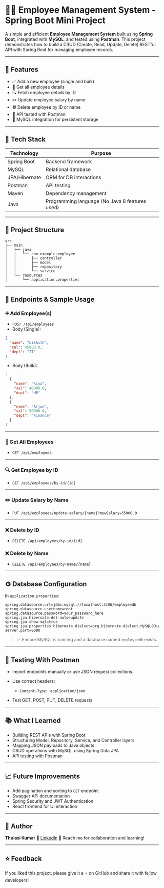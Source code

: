 # 👨‍💼 Employee Management System - Spring Boot Mini Project

A simple and efficient **Employee Management System** built using **Spring Boot**, integrated with **MySQL**, and tested using **Postman**. This project demonstrates how to build a CRUD (Create, Read, Update, Delete) RESTful API with Spring Boot for managing employee records.

---

## 🚀 Features

* ✅ Add a new employee (single and bulk)
* 📃 Get all employee details
* 🔍 Fetch employee details by ID
* ✏️ Update employee salary by name
* 🗑️ Delete employee by ID or name
* 🧪 API tested with Postman
* 📍 MySQL integration for persistent storage

---

## 💪 Tech Stack

| Technology    | Purpose                                        |
| ------------- | ---------------------------------------------- |
| Spring Boot   | Backend framework                              |
| MySQL         | Relational database                            |
| JPA/Hibernate | ORM for DB interactions                        |
| Postman       | API testing                                    |
| Maven         | Dependency management                          |
| Java          | Programming language (No Java 8 features used) |

---

## 📁 Project Structure

```
src
├── main
│   ├── java
│   │   └── com.example.employee
│   │       ├── controller
│   │       ├── model
│   │       ├── repository
│   │       └── service
│   └── resources
│       └── application.properties
```

---

## 📌 Endpoints & Sample Usage

### ➕ Add Employee(s)

* `POST /api/employees`
* Body (Single):

```json
{
  "name": "Likhith",
  "sal": 45000.0,
  "dept": "IT"
}
```

* Body (Bulk):

```json
[
  {
    "name": "Riya",
    "sal": 40000.0,
    "dept": "HR"
  },
  {
    "name": "Arjun",
    "sal": 50000.0,
    "dept": "Finance"
  }
]
```

---

### 📄 Get All Employees

* `GET /api/employees`

---

### 🔍 Get Employee by ID

* `GET /api/employees/by-id/{id}`

---

### ✏️ Update Salary by Name

* `PUT /api/employees/update-salary/{name}?newSalary=55000.0`

---

### ❌ Delete by ID

* `DELETE /api/employees/by-id/{id}`

### ❌ Delete by Name

* `DELETE /api/employees/by-name/{name}`

---

## ⚙️ Database Configuration

In `application.properties`:

```properties
spring.datasource.url=jdbc:mysql://localhost:3306/employeedb
spring.datasource.username=root
spring.datasource.password=your_password_here
spring.jpa.hibernate.ddl-auto=update
spring.jpa.show-sql=true
spring.jpa.properties.hibernate.dialect=org.hibernate.dialect.MySQL8Dialect
server.port=8080
```

> ✅ Ensure MySQL is running and a database named `employeedb` exists.

---

## 🧪 Testing With Postman

* Import endpoints manually or use JSON request collections.
* Use correct headers:

  * `Content-Type: application/json`
* Test GET, POST, PUT, DELETE requests

---

## 📚 What I Learned

* Building REST APIs with Spring Boot
* Structuring Model, Repository, Service, and Controller layers
* Mapping JSON payloads to Java objects
* CRUD operations with MySQL using Spring Data JPA
* API testing with Postman

---

## 📈 Future Improvements

* Add pagination and sorting to `GET` endpoint
* Swagger API documentation
* Spring Security and JWT Authentication
* React frontend for UI interaction

---

## 📌 Author

**Thulasi Kumar**
🔗 [LinkedIn](https://linkedin.com/)
📧 Reach me for collaboration and learning!

---

## ⭐ Feedback

If you liked this project, please give it a ⭐ on GitHub and share it with fellow developers!
